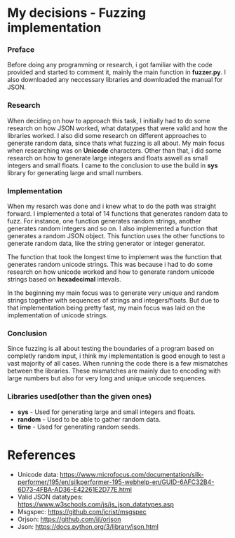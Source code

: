 # My decisions - Fuzzing implementation
### **Preface**
Before doing any programming or research, i got familiar with the code provided and started to comment it, mainly the main function in **fuzzer.py**. I also downloaded any neccessary libraries and downloaded the manual for JSON. 

### **Research**
When deciding on how to approach this task, I initially had to do some research on how JSON worked, what datatypes that were valid and how the libraries worked. I also did some research on different approaches to generate random data, since thats what fuzzing is all about. My main focus when researching was on **Unicode** characters. Other than that, i did some research on how to generate large integers and floats aswell as small integers and small floats. I came to the conclusion to use the build in **sys** library for generating large and small numbers.

### **Implementation**
When my resarch was done and i knew what to do the path was straight forward. I implemented a total of 14 functions that generates random data to fuzz. For instance, one function generates random strings, another generates random integers and so on. I also implemented a function that generates a random JSON object. This function uses the other functions to generate random data, like the string generator or integer generator. 

The function that took the longest time to implement was the function that generates random unicode strings. This was because i had to do some research on how unicode worked and how to generate random unicode strings based on **hexadecimal** intevals.

In the beginning my main focus was to generate very unique and random strings together with sequences of strings and integers/floats. But due to that implementation being pretty fast, my main focus was laid on the implementation of unicode strings.


### **Conclusion**
Since fuzzing is all about testing the boundaries of a program based on completly random input, i think my implementation is good enough to test a vast majority of all cases. When running the code there is a few mismatches between the libraries. These mismatches are mainly due to encoding with large numbers but also for very long and unique unicode sequences.

### Libraries used(other than the given ones)
- **sys** - Used for generating large and small integers and floats.
- **random** - Used to be able to gather random data.
- **time** - Used for generating random seeds.



# References
- Unicode data: https://www.microfocus.com/documentation/silk-performer/195/en/silkperformer-195-webhelp-en/GUID-6AFC32B4-6D73-4FBA-AD36-E42261E2D77E.html 
- Valid JSON datatypes: https://www.w3schools.com/js/js_json_datatypes.asp
- Msgspec: https://github.com/jcrist/msgspec
- Orjson: https://github.com/ijl/orjson
- Json: https://docs.python.org/3/library/json.html